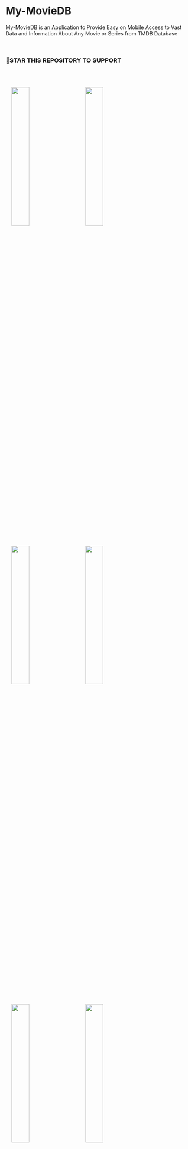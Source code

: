 # My-MovieDB

My-MovieDB is an Application to Provide Easy on Mobile Access to Vast Data and Information About Any Movie or Series from TMDB Database

<br>

### 🌟STAR THIS REPOSITORY TO SUPPORT

<br>

<img src="https://user-images.githubusercontent.com/103625079/199246045-c1ce948a-a7ed-46b0-b458-d5a34f18edb4.jpg" style="width: 31%;margin:16px;" />&nbsp;&nbsp;
<img src="https://user-images.githubusercontent.com/103625079/199246117-45c06434-0ab8-4ca0-b3ba-1c7b9b36b6a8.jpg" style="width: 31%;margin:16px;" />&nbsp;&nbsp;
<img src="https://user-images.githubusercontent.com/103625079/198847166-1ac48c1d-78cc-49ed-84a6-0656f426de19.jpg?raw=true" style="width: 31%;margin:16px;" />&nbsp;&nbsp;
<img src="https://user-images.githubusercontent.com/103625079/198847184-6be12f6e-2331-4bd3-8f65-75cdd3bd2435.jpg?raw=true" style="width: 31%;margin:16px;" />&nbsp;&nbsp;
<img src="https://user-images.githubusercontent.com/103625079/198847194-8632a754-20a4-49b2-81f3-c9267c6c5642.jpg?raw=true" style="width: 31%;margin:16px;" />&nbsp;&nbsp;
<img src="https://user-images.githubusercontent.com/103625079/198847202-f14f7359-9788-46c4-b77a-e7f58cc771b8.jpg?raw=true" style="width: 31%;margin:16px;" />&nbsp;&nbsp;
<img src="https://user-images.githubusercontent.com/103625079/198847229-a8c9eae6-32ea-42e0-b2a8-4c1edd4e62e0.jpg?raw=true" style="width: 31%;margin:16px;" />&nbsp;&nbsp;
<img src="https://user-images.githubusercontent.com/103625079/198847236-9cb78b17-e9ac-49c5-a071-06cbd3217c70.jpg?raw=true" style="width: 31%;margin:16px;" />&nbsp;&nbsp;
<img src="https://user-images.githubusercontent.com/103625079/198847239-3079f5c7-7930-4c3f-881e-bca6e6359354.jpg?raw=true" style="width: 31%;margin:16px;" />


<br>

## BUILD INFORMATION

- Have Used TMDB API

- Clean Architecture with MVVM (Model View ViewModel)

- Support For Both Light and Dark UI

- Retrofit and GSON for API Handling

- Fragments with ViewModel

<br>

## APP FEATURES

- Get Every Important Information About Any Movie or Series

- Search Any Movie or Series

- Seperate Catagory for Movie and Series

- Get Movie or Series by Popular, Trending, etc Catagory

- Playback Movie or Series Related Videos

- Get Season Details of Any Series

<br>

## WANT TO CONTRIBUTE?

- All contributions are Welcome 😊

